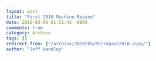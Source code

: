 ```yaml
---
layout: post
title: "First 2010 Machine Repave"
date: 2010-03-06 01:51:42 -0800
comments: true
category: Archive
tags: []
redirect_from: ["/archive/2010/03/05/repave2010.aspx/"]
author: "Jeff Handley"
---
```


